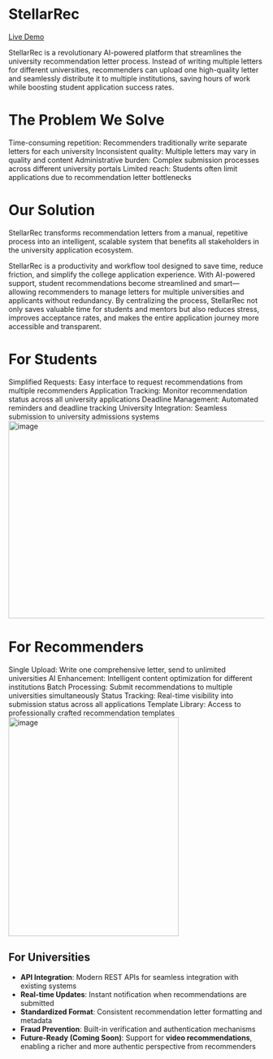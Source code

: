 # StellarRec
[Live Demo](https://stellarrec.netlify.app/)

StellarRec is a revolutionary AI-powered platform that streamlines the university recommendation letter process. Instead of writing multiple letters for different universities, recommenders can upload one high-quality letter and seamlessly distribute it to multiple institutions, saving hours of work while boosting student application success rates.

# The Problem We Solve
Time-consuming repetition: Recommenders traditionally write separate letters for each university
Inconsistent quality: Multiple letters may vary in quality and content
Administrative burden: Complex submission processes across different university portals
Limited reach: Students often limit applications due to recommendation letter bottlenecks

# Our Solution
StellarRec transforms recommendation letters from a manual, repetitive process into an intelligent, scalable system that benefits all stakeholders in the university application ecosystem.

StellarRec is a productivity and workflow tool designed to save time, reduce friction, and simplify the college application experience. With AI-powered support, student recommendations become streamlined and smart—allowing recommenders to manage letters for multiple universities and applicants without redundancy. By centralizing the process, StellarRec not only saves valuable time for students and mentors but also reduces stress, improves acceptance rates, and makes the entire application journey more accessible and transparent.

# For Students

Simplified Requests: Easy interface to request recommendations from multiple recommenders
Application Tracking: Monitor recommendation status across all university applications
Deadline Management: Automated reminders and deadline tracking
University Integration: Seamless submission to university admissions systems
<img width="742" height="388" alt="image" src="https://github.com/user-attachments/assets/3ecea2ad-480f-4701-b8de-79ef2a47e9be" />

# For Recommenders

Single Upload: Write one comprehensive letter, send to unlimited universities
AI Enhancement: Intelligent content optimization for different institutions
Batch Processing: Submit recommendations to multiple universities simultaneously
Status Tracking: Real-time visibility into submission status across all applications
Template Library: Access to professionally crafted recommendation templates
<img width="335" height="430" alt="image" src="https://github.com/user-attachments/assets/fbd7c5bd-c392-4745-9d3f-6ccfe0e20f49" />

## For Universities

- **API Integration**: Modern REST APIs for seamless integration with existing systems  
- **Real-time Updates**: Instant notification when recommendations are submitted  
- **Standardized Format**: Consistent recommendation letter formatting and metadata  
- **Fraud Prevention**: Built-in verification and authentication mechanisms  
- **Future-Ready (Coming Soon)**: Support for **video recommendations**, enabling a richer and more authentic perspective from recommenders




